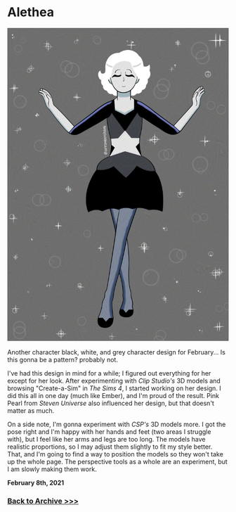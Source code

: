 # Alethea

<img src="https://raw.githubusercontent.com/arrowarchive/The-Arrowarchive/master/docs/images/SPACE/alethea.PNG" alt="character design"
     onContextMenu="return false;">

Another character black, white, and grey character design for February... Is this gonna be a pattern? probably not.

I've had this design in mind for a while; I figured out everything for her except for her look. After experimenting with *Clip Studio's* 3D models and browsing "Create-a-Sim" in *The Sims 4*, I started working on her design. I did this all in one day (much like Ember), and I'm proud of the result. Pink Pearl from *Steven Universe* also influenced her design, but that doesn't matter as much. 

On a side note, I'm gonna experiment with *CSP's* 3D models more. I got the pose right and I'm happy with her hands and feet (two areas I struggle with), but I feel like her arms and legs are too long. The models have realistic proportions, so I may adjust them slightly to fit my style better. That, and I'm going to find a way to position the models so they won't take up the whole page. The perspective tools as a whole are an experiment, but I am slowly making them work.

**February 8th, 2021**

### [Back to Archive >>>](https://arrowarchive.github.io/The-Arrowarchive/gallery)
